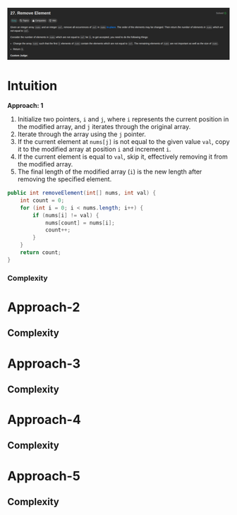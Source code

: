 ![Alt text](../doc/images/Array-&-String/Q1.png)

# Intuition

**Approach: 1**

1. Initialize two pointers, `i` and `j`, where `i` represents the current position in the modified array, and `j` iterates through the original array.
2. Iterate through the array using the `j` pointer.
3. If the current element at `nums[j]` is not equal to the given value `val`, copy it to the modified array at position `i` and increment `i`.
4. If the current element is equal to `val`, skip it, effectively removing it from the modified array.
5. The final length of the modified array (`i`) is the new length after removing the specified element.

```java
public int removeElement(int[] nums, int val) {
    int count = 0;
    for (int i = 0; i < nums.length; i++) {
        if (nums[i] != val) {
            nums[count] = nums[i];
            count++;
        }
    }
    return count;
}
```

### Complexity

# Approach-2

## Complexity

# Approach-3

## Complexity

# Approach-4

## Complexity

# Approach-5

## Complexity
